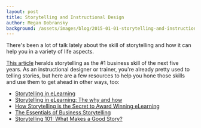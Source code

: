 ```yaml
---
layout: post
title: Storytelling and Instructional Design
author: Megan Dobransky
background: /assets/images/blog/2015-01-01-storytelling-and-instructional-design.jpg
---
```

There's been a lot of talk lately about the skill of storytelling and how it can help you in a variety of life aspects.

[This article](http://linkd.in/17mLfZK) heralds storytelling as the #1 business skill of the next five years. As an instructional designer or trainer, you're already pretty used to telling stories, but here are a few resources to help you hone those skills and use them to get ahead in other ways, too:

* [Storytelling in eLearning](http://bit.ly/13nmXSC) 
* [Storytelling in eLearning: The why and how](http://bit.ly/13nn80h)
* [How Storytelling is the Secret to Award Winning eLearning](http://bit.ly/13nngwD)
* [The Essentials of Business Storytelling](http://slidesha.re/13nnoML)
* [Storytelling 101: What Makes a Good Story?](http://bit.ly/13nnCDF)
